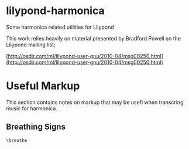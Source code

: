 lilypond-harmonica
==================

Some harmonica related utilities for Lilypond

This work relies heavily on material presented by Bradford Powell on the Lilypond mailing list;

[http://osdir.com/ml/lilypond-user-gnu/2010-04/msg00250.html](http://osdir.com/ml/lilypond-user-gnu/2010-04/msg00250.html)

# Useful Markup
This section contains notes on markup that may be usefl when transcring music for harmonica.


## Breathing Signs

    \breathe

